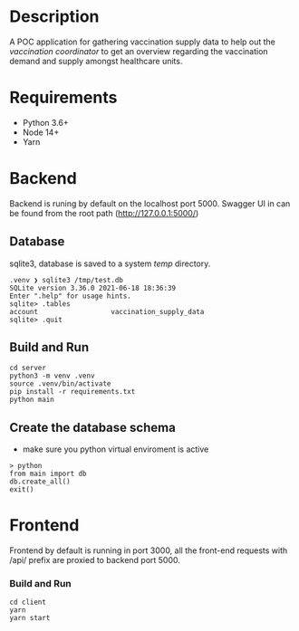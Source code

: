 # Description

A POC application for gathering vaccination supply data to 
help out the _vaccination coordinator_ to get an overview regarding the vaccination demand and supply amongst healthcare units.

# Requirements

- Python 3.6+
- Node 14+
- Yarn

# Backend

Backend is runing by default on the localhost port 5000. 
Swagger UI in can be found from the root path (http://127.0.0.1:5000/)

## Database
sqlite3, database is saved to a system _temp_ directory.

```
.venv ❯ sqlite3 /tmp/test.db
SQLite version 3.36.0 2021-06-18 18:36:39
Enter ".help" for usage hints.
sqlite> .tables
account                  vaccination_supply_data
sqlite> .quit
```
## Build and Run

```
cd server
python3 -m venv .venv
source .venv/bin/activate
pip install -r requirements.txt
python main
```

## Create the database schema

- make sure you python virtual enviroment is active

```
> python
from main import db
db.create_all()
exit()
```

# Frontend

Frontend by default is running in port 3000, all the front-end requests
with /api/ prefix are proxied to backend port 5000.

### Build and Run

```
cd client
yarn
yarn start
```
